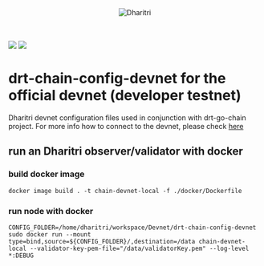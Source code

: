 <div style="text-align:center">
  <img
  src="https://raw.githubusercontent.com/dharitri/drt-go-chain/master/dharitri-logo.svg"
  alt="Dharitri">
</div>
<br>

<br>

[![](https://img.shields.io/badge/made%20by-Dharitri-blue.svg?style=flat-square)](http://dharitri.org/)
[![](https://img.shields.io/badge/project-Dharitri%20Devnet-blue.svg?style=flat-square)](http://dharitri.org/)

# drt-chain-config-devnet for the official devnet (developer testnet)

Dharitri devnet configuration files used in conjunction with drt-go-chain project. 
For more info how to connect to the devnet, please check [here](https://docs.dharitri.org/validators/nodes-scripts/config-scripts/)

## run an Dharitri observer/validator with docker

### build docker image
```docker image build . -t chain-devnet-local -f ./docker/Dockerfile```

### run node with docker
```
CONFIG_FOLDER=/home/dharitri/workspace/Devnet/drt-chain-config-devnet
sudo docker run --mount type=bind,source=${CONFIG_FOLDER}/,destination=/data chain-devnet-local --validator-key-pem-file="/data/validatorKey.pem" --log-level *:DEBUG

```